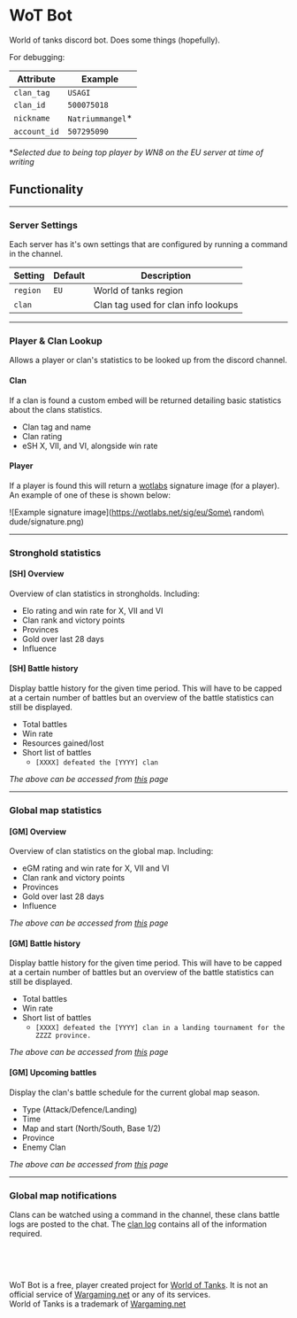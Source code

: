 
# WoT Bot

World of tanks discord bot. Does some things (hopefully).

For debugging:

| Attribute    | Example          |
| ------------ | ---------------- |
| `clan_tag`   | `USAGI`          |
| `clan_id`    | `500075018`      |
| `nickname`   | `Natriummangel`* |
| `account_id` | `507295090`      |

**Selected due to being top player by WN8 on the EU server at time of writing*

## Functionality

***

### Server Settings

Each server has it's own settings that are configured by running a command in the channel.

| Setting  | Default | Description                         |
| -------- | ------- | ----------------------------------- |
| `region` | `EU`    | World of tanks region               |
| `clan`   |         | Clan tag used for clan info lookups |

***

### Player & Clan Lookup

Allows a player or clan's statistics to be looked up from the discord channel.

#### Clan

If a clan is found a custom embed will be returned detailing basic statistics about the clans statistics.

* Clan tag and name
* Clan rating
* eSH X, VII, and VI, alongside win rate

#### Player

If a player is found this will return a [wotlabs](https://wotlabs.net/eu) signature image (for a player). An example of one of these is shown below:

![Example signature image](https://wotlabs.net/sig/eu/Some\ random\ dude/signature.png)

***

### Stronghold statistics

#### [SH] Overview

Overview of clan statistics in strongholds. Including:

* Elo rating and win rate for X, VII and VI
* Clan rank and victory points
* Provinces
* Gold over last 28 days
* Influence

#### [SH] Battle history

Display battle history for the given time period. This will have to be capped at a certain number of battles but an overview of the battle statistics can still be displayed.

* Total battles
* Win rate
* Resources gained/lost
* Short list of battles
  * `[XXXX] defeated the [YYYY] clan`

*The above can be accessed from [this](https://eu.wargaming.net/globalmap/#clanlog/CLAN_ID) page*

***

### Global map statistics

#### [GM] Overview

Overview of clan statistics on the global map. Including:

* eGM rating and win rate for X, VII and VI
* Clan rank and victory points
* Provinces
* Gold over last 28 days
* Influence

*The above can be accessed from [this]([@](https://eu.wargaming.net/clans/wot/CLAN_ID/globalmap)) page*

#### [GM] Battle history

Display battle history for the given time period. This will have to be capped at a certain number of battles but an overview of the battle statistics can still be displayed.

* Total battles
* Win rate
* Short list of battles
  * `[XXXX] defeated the [YYYY] clan in a landing tournament for the ZZZZ province.`

*The above can be accessed from [this](https://eu.wargaming.net/globalmap/#clanlog/CLAN_ID) page*

#### [GM] Upcoming battles

Display the clan's battle schedule for the current global map season.

* Type (Attack/Defence/Landing)
* Time
* Map and start (North/South, Base 1/2)
* Province
* Enemy Clan

*The above can be accessed from [this](https://eu.wargaming.net/globalmap/#battles/CLAN_ID) page*

***

### Global map notifications

Clans can be watched using a command in the channel, these clans battle logs are posted to the chat. The [clan log](https://eu.wargaming.net/globalmap/#clanlog/CLAN_ID) contains all of the information required.

&nbsp;

&nbsp;

WoT Bot is a free, player created project for [World of Tanks](https://worldoftanks.eu/). It is not an official service of [Wargaming.net](Wargaming.net) or any of its services.<br>World of Tanks is a trademark of [Wargaming.net](Wargaming.net)